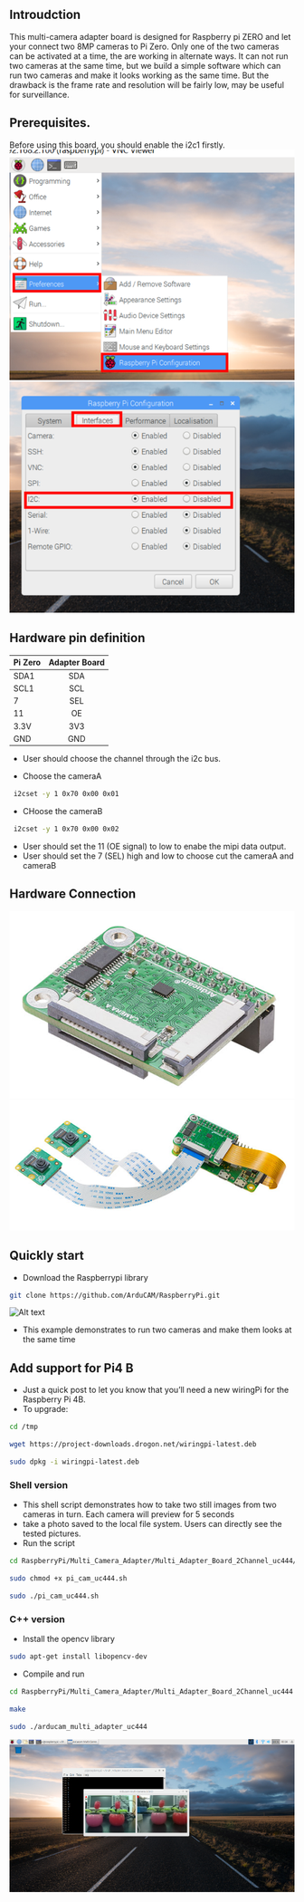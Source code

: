 ## Introudction
This multi-camera adapter board is designed for Raspberry pi ZERO and let your connect two 8MP cameras to Pi Zero.
Only one of the two cameras can be activated at a time, the are working in alternate ways.
It can not run two cameras at the same time, but we build a simple software which can run two cameras and make it looks working as the same time.
But the drawback is the frame rate and resolution will be fairly low, may be useful for surveillance.
## Prerequisites.
Before using this board, you should enable the i2c1 firstly.
![hardware](../../data/cfg_i2c1_1.png)
![hardware](../../data/cfg_i2c1_2.png)
## Hardware pin definition

| Pi Zero| Adapter Board |
| :--- | :---: |
| SDA1 | SDA | 
| SCL1 | SCL | 
| 7    | SEL |
| 11   | OE  |
| 3.3V | 3V3 |
| GND  | GND |
- User should choose the channel through the i2c bus.
* Choose the cameraA
```Bash
 i2cset -y 1 0x70 0x00 0x01
```
* CHoose the cameraB
```Bash
 i2cset -y 1 0x70 0x00 0x02
```
- User should set the 11 (OE signal) to low to enabe the mipi data output.
- User should set the 7 (SEL) high and low to choose cut the cameraA and cameraB 

## Hardware Connection
![hardware](../../data/uc444_0.jpg)
![hardware](../../data/uc444_1.jpg)

## Quickly start
- Download the Raspberrypi library
```bash
git clone https://github.com/ArduCAM/RaspberryPi.git
```
![Alt text](https://github.com/ArduCAM/RaspberryPi/blob/master/Multi_Camera_Adapter/Multi_Adapter_Board_2Channel/data/download_code.png)
- This example demonstrates to run two cameras and make them looks at the same time
## Add support for Pi4 B
- Just a quick post to let you know that you’ll need a new wiringPi for the Raspberry Pi 4B.
- To upgrade:
```bash
cd /tmp
```
```bash
wget https://project-downloads.drogon.net/wiringpi-latest.deb
```
```bash
sudo dpkg -i wiringpi-latest.deb
```
### Shell version
- This shell script demonstrates how to take two still images from two cameras in turn. Each camera will preview for 5 seconds
- take a photo saved to the local file system. Users can directly see the tested pictures. 
- Run the script
```bash
cd RaspberryPi/Multi_Camera_Adapter/Multi_Adapter_Board_2Channel_uc444/shell
```
```bash
sudo chmod +x pi_cam_uc444.sh
```
```bash
sudo ./pi_cam_uc444.sh
```

### C++ version
* Install the opencv library
```Bash
sudo apt-get install libopencv-dev
```
* Compile and run
```Bash
cd RaspberryPi/Multi_Camera_Adapter/Multi_Adapter_Board_2Channel_uc444
```
```Bash
make
```
```Bash
sudo ./arducam_multi_adapter_uc444
```
![test](../../data/demo.png)
